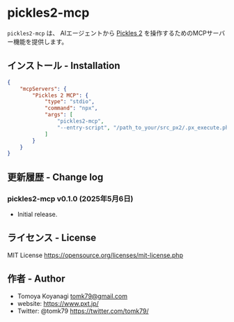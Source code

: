 # pickles2-mcp

`pickles2-mcp` は、 AIエージェントから <a href="https://pickles2.com/" target="_blank">Pickles 2</a> を操作するためのMCPサーバー機能を提供します。

## インストール - Installation

```json
{
	"mcpServers": {
		"Pickles 2 MCP": {
			"type": "stdio",
			"command": "npx",
			"args": [
				"pickles2-mcp",
				"--entry-script", "/path_to_your/src_px2/.px_execute.php"
			]
		}
	}
}
```


## 更新履歴 - Change log

### pickles2-mcp v0.1.0 (2025年5月6日)

- Initial release.


## ライセンス - License

MIT License https://opensource.org/licenses/mit-license.php


## 作者 - Author

- Tomoya Koyanagi <tomk79@gmail.com>
- website: <https://www.pxt.jp/>
- Twitter: @tomk79 <https://twitter.com/tomk79/>

